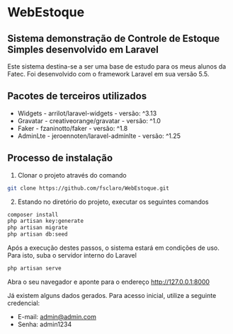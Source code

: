# WebEstoque
## Sistema demonstração de Controle de Estoque Simples desenvolvido em Laravel

Este sistema destina-se a ser uma base de estudo para os meus alunos da Fatec. Foi desenvolvido com o framework Laravel em sua versão 5.5.

## Pacotes de terceiros utilizados
- Widgets - arrilot/laravel-widgets - versão:  ^3.13
- Gravatar - creativeorange/gravatar - versão: ^1.0
- Faker - fzaninotto/faker - versão: ^1.8
- AdminLte - jeroennoten/laravel-adminlte - versão: ^1.25

## Processo de instalação

1. Clonar o projeto através do comando
```bash
git clone https://github.com/fsclaro/WebEstoque.git
```

2. Estando no diretório do projeto, executar os seguintes comandos
```bash
composer install
php artisan key:generate
php artisan migrate
php artisan db:seed
````
Após a execução destes passos, o sistema estará em condições de uso. Para isto, suba o servidor interno do Laravel

```bash
php artisan serve
````

Abra o seu navegador e aponte para o endereço http://127.0.0.1:8000

Já existem alguns dados gerados. Para acesso inicial, utilize a seguinte credencial:

- E-mail: admin@admin.com
- Senha: admin1234
